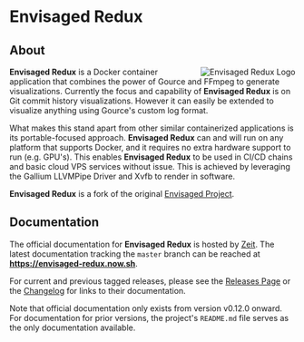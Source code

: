# Envisaged Redux

## About

<img style="float: right;" align="right" src="https://envisaged-redux.now.sh/resources/envisaged_redux_logo.png" alt="Envisaged Redux Logo">

**Envisaged Redux** is a Docker container application that combines the power of Gource and FFmpeg to generate visualizations. Currently the focus and capability of **Envisaged Redux** is on Git commit history visualizations. However it can easily be extended to visualize anything using Gource's custom log format.

What makes this stand apart from other similar containerized applications is its portable-focused approach. **Envisaged Redux** can and will run on any platform that supports Docker, and it requires no extra hardware support to run (e.g. GPU's). This enables **Envisaged Redux** to be used in CI/CD chains and basic cloud VPS services without issue. This is achieved by leveraging the Gallium LLVMPipe Driver and Xvfb to render in software.

**Envisaged Redux** is a fork of the original [Envisaged Project](https://github.com/utensils/Envisaged).

## Documentation

The official documentation for **Envisaged Redux** is hosted by [Zeit](https://zeit.co). 
The latest documentation tracking the `master` branch can be reached at **https://envisaged-redux.now.sh**.

For current and previous tagged releases, please see the [Releases Page](https://gitlab.com/Cartoonman/Envisaged-Redux/-/releases) or the [Changelog](CHANGELOG.md) for links to their documentation.

Note that official documentation only exists from version v0.12.0 onward. 
For documentation for prior versions, the project's `README.md` file serves as the only documentation available. 